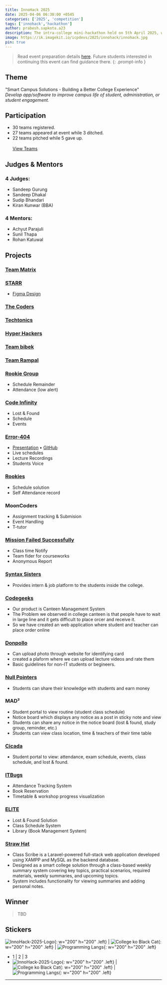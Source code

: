 ```yaml
---
title: InnoHack 2025
date: 2025-04-06 06:30:00 +0545
categories: ['2025', 'competition']
tags: ['innohack','hackathon']
author: prabesh.sapkota.a23
description: The intra-college mini-hackathon held on 5th April 2025, was a grand success, breaking records for student participation in a closed student-led event.
image: https://ik.imagekit.io/icpdevs/2025/innohack/innohack.jpg
pin: true
---
```


> Read event preparation details [here](https://icpdevs.github.io/posts/innohack-2025-behind-the-scene). Future students interested in continuing this event can find guidance there.
{: .prompt-info }

## Theme
"Smart Campus Solutions - Building a Better College Experience"
<br>_Develop app/software to improve campus life of student, administration, or student engagement._

## Participation
- 30 teams registered.
- 27 teams appeared at event while 3 ditched.
- 22 teams pitched while 5 gave up.
<br><br>
[View Teams](https://docs.google.com/spreadsheets/d/1bCRchedb_cxoPeR7CwmX6aTcTxMdMgcIa90zupngHds/view)

## Judges & Mentors

### 4 Judges:
- Sandeep Gurung
- Sandeep Dhakal
- Sudip Bhandari
- Kiran Kunwar (BBA)

### 4 Mentors:
 - Achyut Parajuli
 - Sunil Thapa
 - Rohan Katuwal

## Projects

### [Team Matrix](https://drive.google.com/file/d/1iPnBfJC7Hb72ikSsLqM1P5HwBaRK4Mx6/view?usp=sharing) 

### [STARR](https://drive.google.com/file/d/1EDQm_ETISyHV3fqfQnULHrS3F_XJ3s1F/view?usp=sharing)
- [Figma Design](https://www.figma.com/design/aXZa3jP5NyDtIYlxev0dtj/InfoShip?node-id=0-1&t=fQS3ZN1vgqTGJsp1-1)

### [The Coders](https://drive.google.com/file/d/1Sfq9wllSxVBPHraWB56QAED18f9Xxa7A/view?usp=sharing)

### [Techtonics](https://drive.google.com/file/d/1HlSrfbTvotGdp8q0q0gFW11gLgHtRFQm/view?usp=sharing)

### [Hyper Hackers](https://drive.google.com/file/d/1eWcHDi4lUUYFjQPxhqAUwkaYjlDU9BWe/view?usp=sharing)

### [Team bibek](https://drive.google.com/file/d/1nGMgEMkGBIcwxYXltIFkQd_HrPYSiISq/view?usp=sharing)

### [Team Rampal](https://drive.google.com/file/d/1F2tTtRnzFdkuVaWN3OU2sLzr6f6qUpei/view?usp=sharing)

### [Rookie Group](https://drive.google.com/file/d/1I4gKZKWrE36Q02bioG4KBYSbftgzKX6y/view?usp=sharing)
- Schedule Remainder
- Attendance (low alert)

### [Code Infinity](https://drive.google.com/file/d/1M9shMyB523RW2g5PVfv80X48Pb-kC_b-/view?usp=sharing)
- Lost & Found
- Schedule
- Events

### [Error-404](https://drive.google.com/file/d/1B7jGhVy8fjyfHVRy1DFVnFUkx4y2nrOb/view?usp=sharing)
- [Presentation](https://docs.google.com/presentation/d/1Pfw_RDZ6eWjMJJJJjzn0PvCVcDU2vEKh/edit?usp=sharing&ouid=101399640089667397560&rtpof=true&sd=true) • [GitHub](https://github.com/abinshakya/Hackathon4-5-2025)
- Live schedules
- Lecture Recordings
- Students Voice

### [Rookies](https://drive.google.com/file/d/1b2Vsjt7dLXntNE2Iyxq3eU42qmxLF_dz/view?usp=sharing)
- Schedule solution
- Self Attendance record

### MoonCoders
- Assignment tracking & Submision
- Event Handling
- T-tutor

### [Mission Failed Successfully](https://drive.google.com/file/d/1Cid-NSM5xW6mBbuyfrsm1sLQfavWdgwz/view?usp=sharing)
- Class time Notify
- Team fider for courseworks
- Anonymous Report

### [Syntax Sisters](https://drive.google.com/file/d/1Uwdb31X7xu5TthnwvUkeQDSNdX54QCog/view?usp=sharing)
- Provides intern & job platform to the students inside the college.

### [Codegeeks](https://drive.google.com/file/d/1AtJrgkWHOa3RnjZJXJlpzoFLiQaW6TGI/view?usp=sharing)
- Our product is Canteen Management System
- The Problem we observed in college canteen is that people have to wait in large line and it gets difficult to place orcer and receive it.
- So we have created an web application where student and teacher can place order online

### [Donpollo](https://drive.google.com/file/d/12DTdmidev8WLfiXY4CPS8fuu5v1PIVb8/view?usp=sharing)
- Can upload photo through website for identifying card
- created a plaform where we can upload lecture videos and rate them
- Basic guidelines for non-IT students or begineers.

### [Null Pointers](https://drive.google.com/file/d/1eNKskvKOPJTaS7tBqNguEpSn3VdeqJeo/view?usp=sharing)
- Students can share their knowledge with students and earn money

### MAD²
- Student portal to view routine (student class schedule)
- Notice board which displays any notice as a post in sticky note and view
- Students can share any notice in the notice board (lost & found, study group, reminder, etc.)
- Students can view class location, time & teachers of their time table

### [Cicada](https://drive.google.com/file/d/146ZqrEXQ9wYRvusKtA1c6VDk8jRMJAXD/view?usp=sharing)
- Student portal to view: attendance, exam schedule, events, class schedule, and lost & found.

### [ITBugs](https://drive.google.com/file/d/1wn0hfX3Z3kY_d2HwKNdZAllTGdm5hkWa/view?usp=sharing)
- Attendance Tracking System
- Book Reservation
- Timetable & workshop progress visualization

### [ELITE](https://drive.google.com/file/d/1SYtjsasFXvuvFz7ykfGZWBj2WNXemw1H/view?usp=sharing)
- Lost & Found Solution
- Class Schedule System
- Library (Book Management System)

### [Straw Hat](https://drive.google.com/file/d/1bpl5VpF6C5m6tmXA0AMyNh35n1P2-EYG/view?usp=sharing)
- Class Scribe is a Laravel-powered full-stack web application developed using XAMPP and MySQL as the backend database.
- Designed as a smart college solution through a class-based weekly summary system covering key topics, practical scenarios, required materials, weekly summaries, and upcoming topics.
- System includes functionality for viewing summaries and adding personal notes.

## Winner
> TBD

## Stickers

![InnoHack-2025-Logo](https://ik.imagekit.io/icpdevs/2025/innohack/logo.png){: w="200" h="200" .left} | ![College ko Black Cat](https://ik.imagekit.io/icpdevs/2025/innohack/cat.png){: w="200" h="200" .left} | ![Programming Langs](https://ik.imagekit.io/icpdevs/2025/innohack/langs.png){: w="200" h="200" .left}

- 1 | 2 | 3
- ![InnoHack-2025-Logo](https://ik.imagekit.io/icpdevs/2025/innohack/logo.png){: w="200" h="200" .left} | ![College ko Black Cat](https://ik.imagekit.io/icpdevs/2025/innohack/cat.png){: w="200" h="200" .left} | ![Programming Langs](https://ik.imagekit.io/icpdevs/2025/innohack/langs.png){: w="200" h="200" .left}

<hr>
